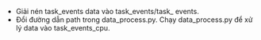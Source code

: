 - Giải nén task_events data vào task_events/task_
events.
- Đổi đường dẫn path trong data_process.py. Chạy data_process.py để xử lý data vào task_events_cpu.